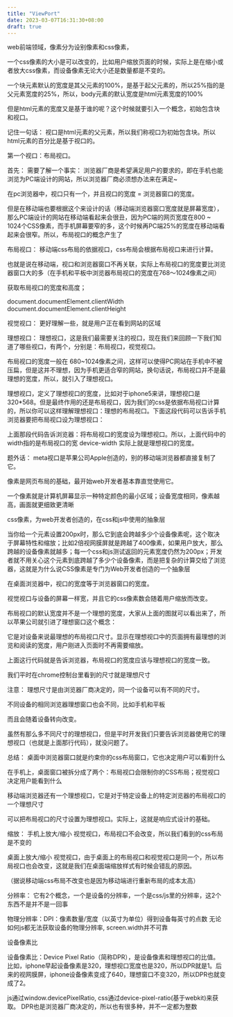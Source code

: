 ```yaml
---
title: "ViewPort"
date: 2023-03-07T16:31:30+08:00
draft: true
---
```


web前端领域，像素分为设别像素和css像素，

一个css像素的大小是可以改变的，比如用户缩放页面的时候，实际上是在缩小或者放大css像素，而设备像素无论大小还是数量都是不变的。

一个块元素默认的宽度是其父元素的100%，是基于起父元素的，所以25%指的是父元素宽度的25%，所以，body元素的默认宽度是html元素宽度的100%

但是html元素的宽度又是基于谁的呢？这个时候就要引入一个概念，初始包含块和视口。

记住一句话： 视口是html元素的父元素，所以我们称视口为初始包含块。所以html元素的百分比是基于视口的。

第一个视口：布局视口。

首先： 需要了解一个事实： 浏览器厂商是希望满足用户的要求的，即在手机也能浏览为PC端设计的网站，所以浏览器厂商必须想办法来在满足~

在pc浏览器中，视口只有一个，并且视口的宽度 = 浏览器窗口的宽度。

但是在移动端也要根据这个来设计的话（移动端浏览器窗口宽度就是屏幕宽度），那么PC端设计的网站在移动端看起来会很丑，因为PC端的网页宽度在800 ~ 1024个CSS像素，而手机屏幕要窄的多，这个时候再PC端25%的宽度在移动端看起来会很窄。所以，布局视口的概念产生了

布局视口： 移动端css布局的依据视口，css布局会根据布局视口来进行计算。

也就是说在移动端，视口和浏览器窗口不再关联，实际上布局视口的宽度要比浏览器窗口大的多（在手机和平板中浏览器布局视口的宽度在768～1024像素之间）

获取布局视口的宽度和高度；

document.documentElement.clientWidth
document.documentElement.clientHeight

视觉视口： 更好理解一些，就是用户正在看到网站的区域

理想视口： 理想视口，这是我们最需要关注的视口，现在我们来回顾一下我们知道了哪些视口，有两个，分别是：布局视口，视觉视口。

布局视口的宽度一般在 680~1024像素之间，这样可以使得PC网站在手机中不被压扁，但是这并不理想，因为手机更适合窄的网站，换句话说，布局视口并不是最理想的宽度，所以，就引入了理想视口。

理想视口，定义了理想视口的宽度，比如对于iphone5来讲，理想视口是320*568。但是最终作用的还是布局视口，因为我们的css是依据布局视口计算的，所以你可以这样理解理想视口：理想的布局视口。下面这段代码可以告诉手机浏览器要把布局视口设为理想视口：

上面那段代码告诉浏览器：将布局视口的宽度设为理想视口。所以，上面代码中的width指的是布局视口的宽 device-width 实际上就是理想视口的宽度。

题外话： meta视口是苹果公司Apple创造的，别的移动端浏览器都直接复制了它。

像素是网页布局的基础，最开始web开发者基本靠直觉使用它。

一个像素就是计算机屏幕显示一种特定颜色的最小区域；设备宽度相同，像素越高，画面就更细致更清晰

css像素，为web开发者创造的，在css和js中使用的抽象层

当你给一个元素设置200px时，那么它到底会跨越多少个设备像素呢，这个取决于屏幕特性和缩放；比如2倍视网膜屏就是跨越了400像素，如果用户放大，那么跨越的设备像素就越多；每一个css和js测试返回的元素宽度仍然为200px；开发者就不用关心这个元素到底跨越了多少个设备像素，而是把复杂的计算交给了浏览器，这就是为什么说CSS像素是专门为Web开发者创造的一个抽象层

在桌面浏览器中，视口的宽度等于浏览器窗口的宽度。

视觉视口与设备的屏幕一样宽，并且它的css像素数会随着用户缩放而改变。

布局视口的默认宽度并不是一个理想的宽度，大家从上面的图就可以看出来了，所以苹果公司就引进了理想窗口这个概念：

它是对设备来说最理想的布局视口尺寸。显示在理想视口中的页面拥有最理想的浏览和阅读的宽度，用户刚进入页面时不再需要缩放。

上面这行代码就是告诉浏览器，布局视口的宽度应该与理想视口的宽度一致。

我们平时在chrome控制台里看到的尺寸就是理想尺寸

注意： 理想尺寸是由浏览器厂商决定的，同一个设备可以有不同的尺寸。

不同设备的相同浏览器理想窗口也会不同，比如手机和平板

而且会随着设备转向改变。

虽然有那么多不同尺寸的理想视口，但是平时开发我们只要告诉浏览器使用它的理想视口（也就是上面那行代码），就没问题了。

总结： 桌面中浏览器窗口就是约束你的css布局窗口，它也决定用户可以看到什么

在手机上，桌面窗口被拆分成了两个：布局视口会限制你的CSS布局；视觉视口决定用户能看到什么

移动端浏览器还有一个理想视口，它是对于特定设备上的特定浏览器的布局视口的一个理想尺寸

可以把布局视口的尺寸设置为理想视口。实际上，这就是响应式设计的基础。

缩放： 手机上放大/缩小 视觉视口，布局视口不会改变，所以我们看到的css布局是不变的

桌面上放大/缩小 视觉视口，由于桌面上的布局视口和视觉视口是同一个，所以布局视口也会改变，这就是我们在桌面端缩放样式有时候会错乱的原因。

（据说移动端css布局不改变也是因为移动端进行重新布局的成本太高）

分辨率： 它有2个概念，一个是设备的分辨率，一个是css/js里的分辨率，这2个东西不是并不是一回事

物理分辨率：DPI：像素数量/宽度（以英寸为单位）得到设备每英寸的点数
无论如何js都无法获取设备的物理分辨率, screen.width并不可靠

设备像素比

设备像素比：Device Pixel Ratio（简称DPR），是设备像素和理想视口的比值。
比如，iphone早起设备像素是320，理想视口宽度也是320，所以DPR就是1。后来的视网膜屏，iphone设备像素变成了640，理想窗口不变320，所以DPR也就变成了2。

js通过window.devicePixelRatio, css通过device-pixel-ratio(基于webkit)来获取。
DPR也是浏览器厂商决定的，所以也有很多种，并不一定都为整数